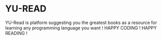 # YU-READ
YU-Read is platform suggesting you the greatest books as a resource for learning any programming language you want ! HAPPY CODING ! HAPPY READING !
